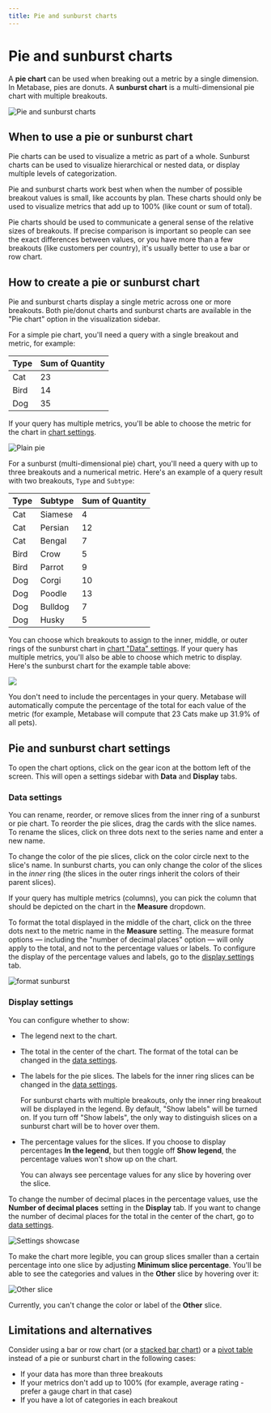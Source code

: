 ```yaml
---
title: Pie and sunburst charts
---
```


# Pie and sunburst charts

A **pie chart** can be used when breaking out a metric by a single dimension. In Metabase, pies are donuts. A **sunburst chart** is a multi-dimensional pie chart with multiple breakouts.

![Pie and sunburst charts](../../../images/pie-sunburst-demo.png)

## When to use a pie or sunburst chart

Pie charts can be used to visualize a metric as part of a whole. Sunburst charts can be used to visualize hierarchical or nested data, or display multiple levels of categorization.

Pie and sunburst charts work best when when the number of possible breakout values is small, like accounts by plan. These charts should only be used to visualize metrics that add up to 100% (like count or sum of total).

Pie charts should be used to communicate a general sense of the relative sizes of breakouts. If precise comparison is important so people can see the exact differences between values, or you have more than a few breakouts (like customers per country), it's usually better to use a bar or row chart.

## How to create a pie or sunburst chart

Pie and sunburst charts display a single metric across one or more breakouts. Both pie/donut charts and sunburst charts are available in the "Pie chart" option in the visualization sidebar.

For a simple pie chart, you'll need a query with a single breakout and metric, for example:

| Type | Sum of Quantity |
| ---- | --------------- |
| Cat  | 23              |
| Bird | 14              |
| Dog  | 35              |

If your query has multiple metrics, you'll be able to choose the metric for the chart in [chart settings](#pie-and-sunburst-chart-settings).

![Plain pie](../../../images/plain-pie.png)

For a sunburst (multi-dimensional pie) chart, you'll need a query with up to three breakouts and a numerical metric. Here's an example of a query result with two breakouts, `Type` and `Subtype`:

| Type | Subtype | Sum of Quantity |
| ---- | ------- | --------------- |
| Cat  | Siamese | 4               |
| Cat  | Persian | 12              |
| Cat  | Bengal  | 7               |
| Bird | Crow    | 5               |
| Bird | Parrot  | 9               |
| Dog  | Corgi   | 10              |
| Dog  | Poodle  | 13              |
| Dog  | Bulldog | 7               |
| Dog  | Husky   | 5               |

You can choose which breakouts to assign to the inner, middle, or outer rings of the sunburst chart in [chart "Data" settings](#data-settings). If your query has multiple metrics, you'll also be able to choose which metric to display. Here's the sunburst chart for the example table above:

![](../../../images/sunburst-two-levels.png)

You don't need to include the percentages in your query. Metabase will automatically compute the percentage of the total for each value of the metric (for example, Metabase will compute that 23 Cats make up 31.9% of all pets).

## Pie and sunburst chart settings

To open the chart options, click on the gear icon at the bottom left of the screen. This will open a settings sidebar with **Data** and **Display** tabs.

### Data settings

You can rename, reorder, or remove slices from the inner ring of a sunburst or pie chart. To reorder the pie slices, drag the cards with the slice names. To rename the slices, click on three dots next to the series name and enter a new name.

To change the color of the pie slices, click on the color circle next to the slice's name. In sunburst charts, you can only change the color of the slices in the _inner_ ring (the slices in the outer rings inherit the colors of their parent slices).

If your query has multiple metrics (columns), you can pick the column that should be depicted on the chart in the **Measure** dropdown.

To format the total displayed in the middle of the chart, click on the three dots next to the metric name in the **Measure** setting. The measure format options — including the "number of decimal places" option — will only apply to the total, and not to the percentage values or labels. To configure the display of the percentage values and labels, go to the [display settings](#display-settings) tab.

![format sunburst](../../../images/sunburst-metric-options.png)

### Display settings

You can configure whether to show:

- The legend next to the chart.
- The total in the center of the chart. The format of the total can be changed in the [data settings](#data-settings).
- The labels for the pie slices. The labels for the inner ring slices can be changed in the [data settings](#data-settings).

  For sunburst charts with multiple breakouts, only the inner ring breakout will be displayed in the legend. By default, "Show labels" will be turned on. If you turn off "Show labels", the only way to distinguish slices on a sunburst chart will be to hover over them.

- The percentage values for the slices. If you choose to display percentages **In the legend**, but then toggle off **Show legend**, the percentage values won't show up on the chart.

  You can always see percentage values for any slice by hovering over the slice.

To change the number of decimal places in the percentage values, use the **Number of decimal places** setting in the **Display** tab. If you want to change the number of decimal places for the total in the center of the chart, go to [data settings](#data-settings).

![Settings showcase](../../../images/sunburst-settings-showcase.png)

To make the chart more legible, you can group slices smaller than a certain percentage into one slice by adjusting **Minimum slice percentage**. You'll be able to see the categories and values in the **Other** slice by hovering over it:

![Other slice](../../../images/pie-other-slice.png)

Currently, you can't change the color or label of the **Other** slice.

## Limitations and alternatives

Consider using a bar or row chart (or a [stacked bar chart](../line-bar-and-area-charts.md#stacked-bar-chart)) or a [pivot table](../pivot-table.md) instead of a pie or sunburst chart in the following cases:

- If your data has more than three breakouts
- If your metrics don't add up to 100% (for example, average rating - prefer a gauge chart in that case)
- If you have a lot of categories in each breakout
